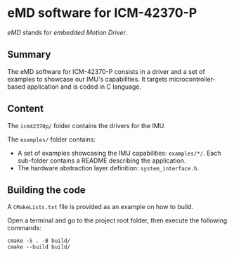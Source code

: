 # eMD software for ICM-42370-P

_eMD_ stands for _embedded Motion Driver_.

## Summary

The eMD software for ICM-42370-P consists in a driver and a set of examples to showcase our IMU's capabilities. It targets microcontroller-based application and is coded in C language.

## Content

The `icm42370p/` folder contains the drivers for the IMU.

The `examples/` folder contains:
* A set of examples showcasing the IMU capabilities: `examples/*/`. Each sub-folder contains a README describing the application. 
* The hardware abstraction layer definition: `system_interface.h`. 

## Building the code

A `CMakeLists.txt` file is provided as an example on how to build.

Open a terminal and go to the project root folder, then execute the following commands:

```
cmake -S . -B build/
cmake --build build/
```
